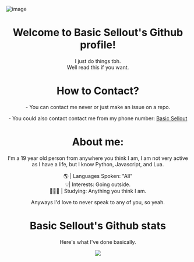 <!-- ![Header](./header.png) -->
![image](https://cdn.discordapp.com/attachments/1021334340543725568/1035954947063300216/log-animecloud.jpg)
<div align="center">

</p>
<div align="center">
<h1 align="center">Welcome to Basic Sellout's Github profile!</h1>
  I just do things tbh.
 <div align="center">
 Well read this if you want.
</p>
<div align="center">

<div align="center"> 
<h1 align="center">How to Contact?</h1>
<h align="center">- You can contact me never or just make an issue on a repo.
</p>
<h align="center">- You could also contact contact me from my phone number: <a href="https://youareanidiot.cc">Basic Sellout</a>
<h
<div align="center"> 
</p>
<h1 align="center">About me:</h1>

<div align="center"> 
I'm a 19 year old person from anywhere you think I am, I am not very active as I have a life, but I know Python, Javascript, and Lua.
</p>
<div align="center"> 
 🌎 | Languages Spoken: "All"
 <div align="center"> 
 💡| Interests: Going outside.
 <div align="center"> 
 🧑🏽‍🎓 | Studying: Anything you think I am.
 
 </p>
Anyways I'd love to never speak to any of you, so yeah.

<!---
Cxmplement/Cxmplement is a `README.md` repository (this file) is viewed on my GitHub profile.
--->

<h1 align="center">Basic Sellout's Github stats</h1>
</p>
<div align="center"> 
Here's what I've done basically.
<a href="https://github.com/Cxmplement"></a>
<p align="center">
  <img src="https://github-readme-stats.vercel.app/api?username=Cxmplement&theme=midnight-purple&show_icons=true" />
</p>

<!-- ![zens's GitHub stats](https://github-readme-stats.vercel.app/api?username=Cxmplement&theme=midnight-purple&show_icons=true)
 -->


<!-- ![Footer](./footer.png) -->
